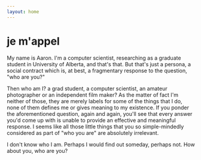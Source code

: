 ```yaml
---
layout: home
---
```

# je m'appel

My name is Aaron. I'm a computer scientist, researching as a graduate student in University of Alberta, and that's that. But that's just a persona, a social contract which is, at best, a fragmentary response to the question, "who are you?"

Then who am I? a grad student, a computer scientist, an amateur photographer or an independent film maker? As the matter of fact I'm neither of those, they are merely labels for some of the things that I do, none of them defines me or gives meaning to my existence. If you ponder the aforementioned question, again and again, you'll see that every answer you'd come up with is unable to provide an effective and meaningful response. I seems like all those little things that you so simple-mindedly considered as part of "who you are" are absolutely irrelevant.

I don't know who I am. Perhaps I would find out someday, perhaps not. How about you, who are you?